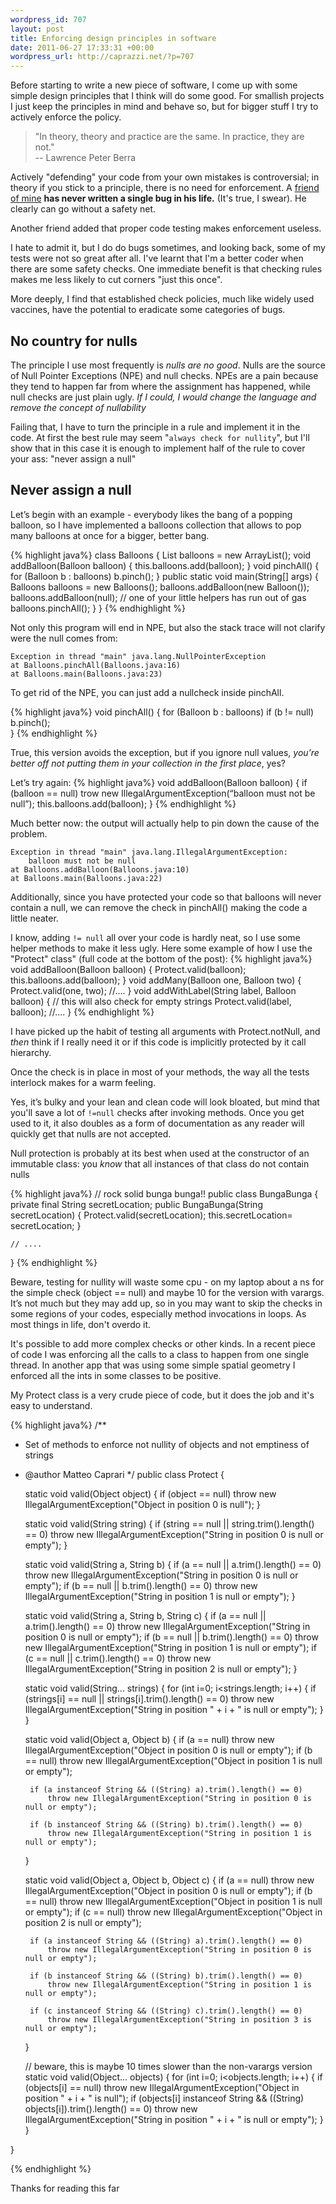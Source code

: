```yaml
--- 
wordpress_id: 707
layout: post
title: Enforcing design principles in software
date: 2011-06-27 17:33:31 +00:00
wordpress_url: http://caprazzi.net/?p=707
---
```


Before starting to write a new piece of software, I come up with some simple design principles that I think will do some good.
For smallish projects I just keep the principles in mind and behave so, but for bigger stuff I try to actively enforce the policy.


<blockquote>"In theory, theory and practice are the same. In practice, they are not."
<br/>
    --  Lawrence Peter Berra</blockquote>

Actively "defending" your code from your own mistakes is controversial;
in theory if you stick to a principle, there is no need for enforcement. A [friend of mine](http://blog.acaro.org/) **has never written a single bug in his life.** (It's true, I swear). He clearly can go without a safety net.

Another friend added that proper code testing makes enforcement useless.
 
I hate to admit it, but I do do bugs sometimes, and looking back, some of my 
tests were not so great after all. I've learnt that I'm a better coder 
when there are some safety checks. One immediate benefit is that checking 
rules makes me less likely to cut corners "just this once". 

More deeply, I find that established check policies, much like widely used vaccines, have the potential to eradicate some categories of bugs. 

## No country for nulls

The principle I use most frequently is *nulls are no good*. Nulls are the 
source of Null Pointer Exceptions (NPE) and null checks. NPEs are a pain
because they tend to happen far from where the assignment has happened, while 
null checks are just plain ugly. *If I could, I would change the language and 
remove the concept of nullability*

Failing that, I have to turn the principle in a rule and implement it in the 
code. At first the best rule may seem "``always check for nullity``", but 
I'll show that in this case it is enough to implement half of the rule 
to cover your ass: "never assign a null"

## Never assign a null

Let’s begin with an example - everybody likes the bang of a popping balloon, so I have implemented a balloons collection that allows to pop many balloons at once for a bigger, better bang.

{% highlight java%}
class Balloons {
	List<Balloon> balloons = new ArrayList<Balloon>();
	void addBalloon(Balloon balloon) {
		this.balloons.add(balloon);
	}
	void pinchAll() {
		for (Balloon b : balloons)
                   b.pinch();
	}
	public static void main(String[] args) {
		Balloons balloons = new Balloons();
		balloons.addBalloon(new Balloon());
		balloons.addBalloon(null); // one of your little helpers has run out of gas
		balloons.pinchAll();
	}
}
{% endhighlight %}

Not only this program will end in NPE, but also the stack trace will not clarify were the null comes from:

    Exception in thread "main" java.lang.NullPointerException
    at Balloons.pinchAll(Balloons.java:16)
	at Balloons.main(Balloons.java:23)

To get rid of the NPE, you can just add a nullcheck inside pinchAll.

{% highlight java%}
void pinchAll() {
	for (Balloon b : balloons)
		if (b != null)
			b.pinch();	
}
{% endhighlight %}

True, this version avoids the exception, but if you ignore null values, *you’re better off not putting them in your collection in the first place*, yes? 

Let’s try again:
{% highlight java%}
void addBalloon(Balloon balloon) {
	if (balloon == null)
		trow new IllegalArgumentException(“balloon must not be null”);
	this.balloons.add(balloon);
}
{% endhighlight %}

Much better now: the output will actually help to pin down the cause of the problem.

	Exception in thread "main" java.lang.IllegalArgumentException: 
		balloon must not be null
	at Balloons.addBalloon(Balloons.java:10)
	at Balloons.main(Balloons.java:22)

Additionally, since you have protected your code so that balloons will never 
contain a null, we can remove the check in pinchAll() making the code a little 
neater.

I know, adding ``!= null`` all over your code is hardly neat, so I use some 
helper methods to make it less ugly. Here some example of how I use the "Protect" class" (full code at the bottom of the post):
{% highlight java%}
void addBalloon(Balloon balloon) {
	Protect.valid(balloon);
	this.balloons.add(balloon);
}
void addMany(Balloon one, Balloon two) {
	Protect.valid(one, two);
        //....
}
void addWithLabel(String label, Balloon balloon) {
    // this will also check for empty strings
    Protect.valid(label, balloon);
    //....
}
{% endhighlight %}

I have picked up the habit of testing all arguments with Protect.notNull, and 
_then_ think if I really need it or if this code is implicitly protected by it 
call hierarchy. 

Once the check is in place in most of your methods, the way all the tests 
interlock makes for a warm feeling.

Yes, it’s bulky and your lean and clean code will look bloated, but mind that 
you'll save a lot of ``!=null`` checks after invoking methods. Once you get 
used to it, it also doubles as a form of documentation as any reader will 
quickly get that  nulls are not accepted.

Null protection is probably at its best when used at the constructor of an 
immutable class: you _know_ that all instances of that class do not contain 
nulls

{% highlight java%}
// rock solid bunga bunga!!
public class BungaBunga {
	private final String secretLocation;
	public BungaBunga(String secretLocation) {
		Protect.valid(secretLocation);
		this.secretLocation= secretLocation;
	}

	// ....
}
{% endhighlight %}

Beware, testing for nullity will waste some cpu - on my laptop about a ns for 
the simple check (object == null) and maybe 10 for the version with varargs. 
It’s not much but they may add up, so in you may want to skip the checks in 
some regions of your codes, especially method invocations in loops. As most 
things in life, don't overdo it.

It's possible to add more complex checks or other kinds. In a recent piece of 
code I was enforcing all the calls to a class to happen from one single 
thread. In another app that was using some simple spatial geometry I enforced 
all the ints in some classes to be positive.


My Protect class is a very crude piece of code, but it does the job and it's easy to understand.

{% highlight java%}
/**
 * Set of methods to enforce not nullity of objects and not emptiness of strings
 * @author Matteo Caprari
 */
public class Protect {

	static void valid(Object object) {
		if (object == null)
			throw new IllegalArgumentException("Object in position 0 is null");
	}		

	static void valid(String string) {
		if (string == null || string.trim().length() == 0)
			throw new IllegalArgumentException("String in position 0 is null or empty");
	}

	static void valid(String a, String b) {
		if (a == null || a.trim().length() == 0)
			throw new IllegalArgumentException("String in position 0 is null or empty");
		if (b == null || b.trim().length() == 0)
			throw new IllegalArgumentException("String in position 1 is null or empty");
	}

	static void valid(String a, String b, String c) {
		if (a == null || a.trim().length() == 0)
			throw new IllegalArgumentException("String in position 0 is null or empty");
		if (b == null || b.trim().length() == 0)
			throw new IllegalArgumentException("String in position 1 is null or empty");
		if (c == null || c.trim().length() == 0)
			throw new IllegalArgumentException("String in position 2 is null or empty");
	}

	static void valid(String... strings) {
		for (int i=0; i<strings.length; i++) {
			if (strings[i] == null || strings[i].trim().length() == 0)
				throw new IllegalArgumentException("String in position " + i + " is null or empty");
		}
	}

	static void valid(Object a, Object b) {
		if (a == null)
			throw new IllegalArgumentException("Object in position 0 is null or empty");
		if (b == null)
			throw new IllegalArgumentException("Object in position 1 is null or empty");

		if (a instanceof String && ((String) a).trim().length() == 0)
			throw new IllegalArgumentException("String in position 0 is null or empty");

		if (b instanceof String && ((String) b).trim().length() == 0)
			throw new IllegalArgumentException("String in position 1 is null or empty");
	}

	static void valid(Object a, Object b, Object c) {
		if (a == null)
			throw new IllegalArgumentException("Object in position 0 is null or empty");
		if (b == null)
			throw new IllegalArgumentException("Object in position 1 is null or empty");
		if (c == null)
			throw new IllegalArgumentException("Object in position 2 is null or empty");

		if (a instanceof String && ((String) a).trim().length() == 0)
			throw new IllegalArgumentException("String in position 0 is null or empty");

		if (b instanceof String && ((String) b).trim().length() == 0)
			throw new IllegalArgumentException("String in position 1 is null or empty");

		if (c instanceof String && ((String) c).trim().length() == 0)
			throw new IllegalArgumentException("String in position 3 is null or empty");
	}

	// beware, this is maybe 10 times slower than the non-varargs version
	static void valid(Object... objects) {
		for (int i=0; i<objects.length; i++) {
			if (objects[i] == null)
				throw new IllegalArgumentException("Object in position " + i + " is null");
			if (objects[i] instanceof String && ((String) objects[i]).trim().length() == 0)
				throw new IllegalArgumentException("String in position " + i + " is null or empty");
		}
	}				

}

{% endhighlight %}


Thanks for reading this far

